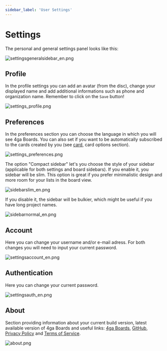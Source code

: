 ```yaml
---
sidebar_label: 'User Settings'
---
```


# Settings

The personal and general settings panel looks like this:

![settingsgeneralsidebar_en.png](/img/settingsgeneralsidebar_en.png)

## Profile
In the profile settings you can add an avatar (from the disc), change your displayed name and add additional informations such as phone and organization name. Remember to click on the `Save` button!

![settings_profile.png](/img/settingsprofile_en.png)

## Preferences
In the preferences section you can choose the language in which you will see 4ga Boards. You can also set if you want to be automatically subscribed to the cards created by you (see [card](./card#card-options), card options section).

![settings_preferences.png](/img/settingspreferences_en.png)

The option "Compact sidebar" let's you choose the style of your sidebar (applicable for both settings and board sidebars). 
If you enable it, you sidebar will be slim. This option is great if you prefer minimalistic design and more room for your lists in the board view. 

![sidebarslim_en.png](/img/sidebarslim_en.png)

If you disable it, the sidebar will be bulkier, which might be useful if you have long project names.

![sidebarnormal_en.png](/img/sidebarnormal_en.png)



## Account
Here you can change your username and/or e-mail adress. For both changes you will need to input your current password.

![settingsaccount_en.png](/img/settingsaccount_en.png)

## Authentication
Here you can change your current password.

![settingsauth_en.png](/img/settingsauth_en.png)

## About
Section providing information about your current build version, latest available version of 4ga Boards and useful links: [4ga Boards](https://4gaboards.com), [GitHub](https://github.com/RARgames/4gaBoards), [Privacy Policy](https://4gaboards.com/privacy-policy) and [Terms of Service](https://4gaboards.com/terms-of-service).

![about.png](/img/settingsabout_en.png)

